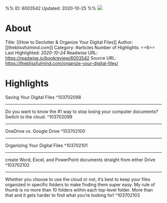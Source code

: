 %%
ID: 6003542
Updated: 2020-10-25
%%
![](https://readwise-assets.s3.amazonaws.com/static/images/article4.6bc1851654a0.png)

# About
Title: [[How to Declutter & Organize Your Digital Files]]
Author: [[theblissfulmind.com]]
Category: #articles
Number of Highlights: ==6==
Last Highlighted: *2020-10-24*
Readwise URL: https://readwise.io/bookreview/6003542
Source URL: https://theblissfulmind.com/organize-your-digital-files/


# Highlights 
Saving Your Digital Files  ^103702098

---

Do you want to know the #1 way to stop losing your computer documents? Switch to the cloud.  ^103702099

---

OneDrive vs. Google Drive  ^103702100

---

Organizing Your Digital Files  ^103702101

---

create Word, Excel, and PowerPoint documents straight from either Drive  ^103702102

---

Whether you choose to use the cloud or not, it’s best to keep your files organized in specific folders to make finding them super easy. My rule of thumb is no more than 10 folders within each top-level folder. More than that and it gets harder to find what you’re looking for!  ^103702103

